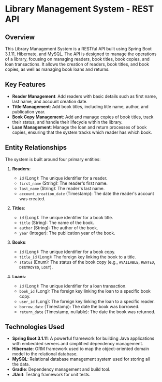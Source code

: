 # Library Management System - REST API

## Overview

This Library Management System is a RESTful API built using Spring Boot 3.1.11, Hibernate, and MySQL. The API is designed to manage the operations of a library, focusing on managing readers, book titles, book copies, and loan transactions. It allows the creation of readers, book titles, and book copies, as well as managing book loans and returns. 

## Key Features

- **Reader Management**: Add readers with basic details such as first name, last name, and account creation date.
- **Title Management**: Add book titles, including title name, author, and publication year.
- **Book Copy Management**: Add and manage copies of book titles, track their status, and handle their lifecycle within the library.
- **Loan Management**: Manage the loan and return processes of book copies, ensuring that the system tracks which reader has which book.

## Entity Relationships

The system is built around four primary entities:

1. **Readers**:
   - `id` (Long): The unique identifier for a reader.
   - `first_name` (String): The reader's first name.
   - `last_name` (String): The reader's last name.
   - `account_creation_date` (Timestamp): The date the reader's account was created.

2. **Titles**:
   - `id` (Long): The unique identifier for a book title.
   - `title` (String): The name of the book.
   - `author` (String): The author of the book.
   - `year` (Integer): The publication year of the book.

3. **Books**:
   - `id` (Long): The unique identifier for a book copy.
   - `title_id` (Long): The foreign key linking the book to a title.
   - `status` (Enum): The status of the book copy (e.g., `AVAILABLE`, `RENTED`, `DESTROYED`, `LOST`).

4. **Loans**:
   - `id` (Long): The unique identifier for a loan transaction.
   - `book_id` (Long): The foreign key linking the loan to a specific book copy.
   - `user_id` (Long): The foreign key linking the loan to a specific reader.
   - `borrow_date` (Timestamp): The date the book was borrowed.
   - `return_date` (Timestamp, nullable): The date the book was returned.

## Technologies Used

- **Spring Boot 3.1.11**: A powerful framework for building Java applications with embedded servers and simplified dependency management.
- **Hibernate**: ORM framework used to map the object-oriented domain model to the relational database.
- **MySQL**: Relational database management system used for storing all the data.
- **Gradle**: Dependency management and build tool.
- **JUnit**: Testing framework for unit tests.

